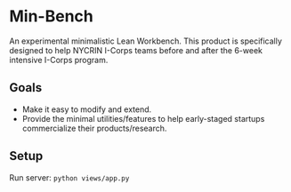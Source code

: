# Min-Bench
An experimental minimalistic Lean Workbench. This product is specifically designed to help
NYCRIN I-Corps teams before and after the 6-week intensive I-Corps program.

Goals
-----
* Make it easy to modify and extend.
* Provide the minimal utilities/features to help early-staged startups commercialize their
products/research.

Setup
-----
Run server:
`python views/app.py`
